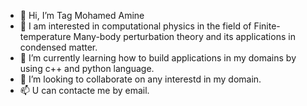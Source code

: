 - 👋 Hi, I’m Tag Mohamed Amine
- 👀 I am interested in computational physics in the field of Finite-temperature Many-body perturbation theory and its applications in condensed matter.
- 🌱 I’m currently learning how to build applications in my domains by using c++ and python language. 
- 💞️ I’m looking to collaborate on any interestd in my domain.
- 📫 U can contacte me by email.

<!---
tagtog12000/tagtog12000 is a ✨ special ✨ repository because its `README.md` (this file) appears on your GitHub profile.
You can click the Preview link to take a look at your changes.
--->
